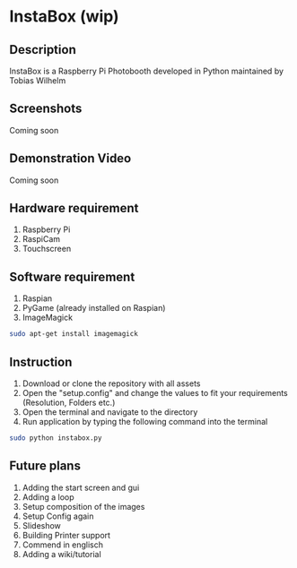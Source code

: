 # InstaBox (wip)
## Description
InstaBox is a Raspberry Pi Photobooth developed in Python maintained by Tobias Wilhelm

## Screenshots
Coming soon

## Demonstration Video
Coming soon

## Hardware requirement
1. Raspberry Pi 
2. RaspiCam
3. Touchscreen

## Software requirement
1. Raspian
2. PyGame (already installed on Raspian)
3. ImageMagick 
```*.sh
sudo apt-get install imagemagick
```

## Instruction
1. Download or clone the repository with all assets
2. Open the "setup.config" and change the values to fit your requirements (Resolution, Folders etc.)
3. Open the terminal and navigate to the directory
4. Run application by typing the following command into the terminal
```*.sh
sudo python instabox.py
```

## Future plans
1. Adding the start screen and gui
2. Adding a loop
3. Setup composition of the images
4. Setup Config again
5. Slideshow
6. Building Printer support
7. Commend in englisch
8. Adding a wiki/tutorial
